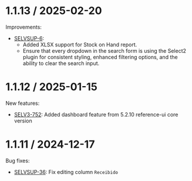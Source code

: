 1.1.13 / 2025-02-20
==================

Improvements:
* [SELVSUP-6](https://openlmis.atlassian.net/browse/SELVSUP-6): 
  * Added XLSX support for Stock on Hand report. 
  * Ensure that every dropdown in the search form is using the Select2 plugin for consistent styling, enhanced filtering options, and the ability to clear the search input.

1.1.12 / 2025-01-15
==================

New features:
* [SELV3-752](https://openlmis.atlassian.net/browse/SELV3-752): Added dashboard feature from 5.2.10 reference-ui core version

1.1.11 / 2024-12-17
==================

Bug fixes:
* [SELVSUP-36](https://openlmis.atlassian.net/browse/SELVSUP-36): Fix editing column `Receibido`

